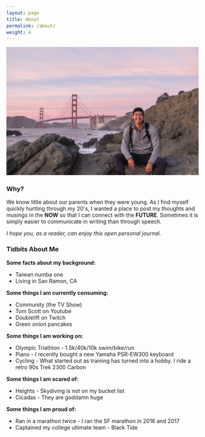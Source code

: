 ```yaml
---
layout: page
title: About
permalink: /about/
weight: 4
---
```


![alt text](/images/recent-profile.jpg "me")

### **Why?**

We know little about our parents when they were young. As I find myself quickly hurtling through my 20's, I wanted a place to post my thoughts and musings in the **NOW** so that I can connect with the **FUTURE**. Sometimes it is simply easier to communicate in writing than through speech.

*I hope you, as a reader, can enjoy this open personal journal.*

### **Tidbits About Me**
**Some facts about my background:**
* Taiwan numba one
* Living in San Ramon, CA

**Some things I am currently consuming:**
* Community (the TV Show)
* Tom Scott on Youtube
* Doublelift on Twitch
* Green onion pancakes

**Some things I am working on:**
* Olympic Triathlon - 1.5k/40k/10k swim/bike/run
* Piano - I recently bought a new Yamaha PSR-EW300 keyboard
* Cycling - What started out as training has turned into a hobby. I ride a retro 90s Trek 2300 Carbon

**Some things I am scared of:**
* Heights - Skydiving is not on my bucket list
* Cicadas - They are goddamn huge

**Some things I am proud of:**
* Ran in a marathon twice - I ran the SF marathon in 2016 and 2017
* Captained my college ultimate team - Black Tide

